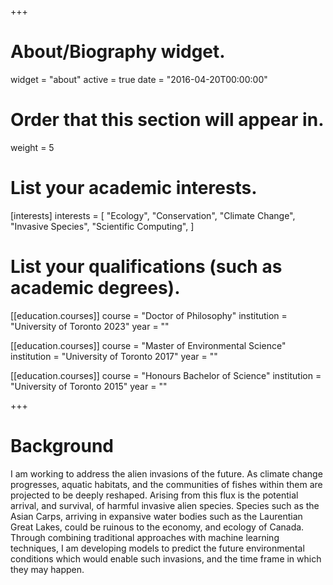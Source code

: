 +++
# About/Biography widget.
widget = "about"
active = true
date = "2016-04-20T00:00:00"

# Order that this section will appear in.
weight = 5

# List your academic interests.
[interests]
  interests = [
    "Ecology",
    "Conservation",
    "Climate Change",
    "Invasive Species",
    "Scientific Computing",
  ]

# List your qualifications (such as academic degrees).
[[education.courses]]
  course = "Doctor of Philosophy"
  institution = "University of Toronto 2023"
  year = ""

[[education.courses]]
  course = "Master of Environmental Science"
  institution = "University of Toronto 2017"
  year = ""

[[education.courses]]
  course = "Honours Bachelor of Science"
  institution = "University of Toronto 2015"
  year = ""

+++

# Background

I am working to address the alien invasions of the future. As climate change progresses, aquatic habitats, and the communities of fishes within them are projected to be deeply reshaped. Arising from this flux is the potential arrival, and survival, of harmful invasive alien species. Species such as the Asian Carps, arriving in expansive water bodies such as the Laurentian Great Lakes, could be ruinous to the economy, and ecology of Canada. Through combining traditional approaches with machine learning techniques, I am developing models to predict the future environmental conditions which would enable such invasions, and the time frame in which they may happen.

